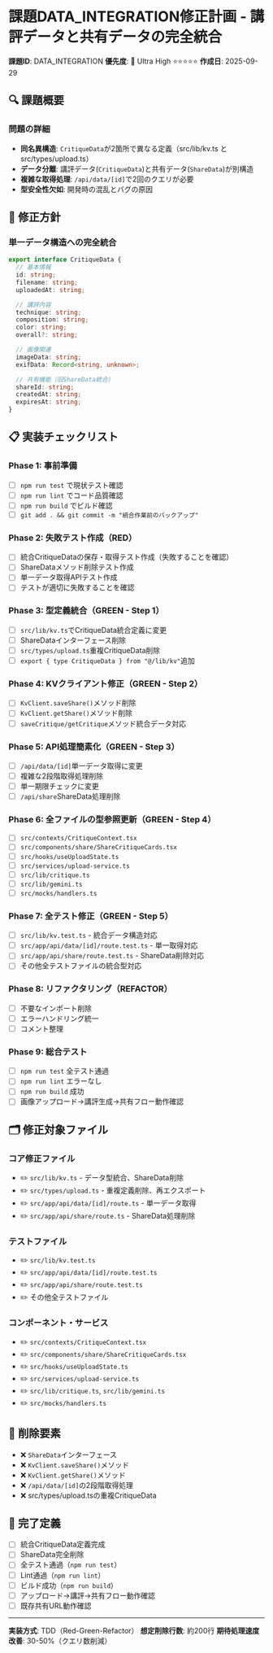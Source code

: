 # 課題DATA_INTEGRATION修正計画 - 講評データと共有データの完全統合

**課題ID**: DATA_INTEGRATION
**優先度**: 🔴 Ultra High ⭐⭐⭐⭐⭐
**作成日**: 2025-09-29

## 🔍 課題概要

### 問題の詳細

- **同名異構造**: `CritiqueData`が2箇所で異なる定義（src/lib/kv.ts と src/types/upload.ts）
- **データ分離**: 講評データ(`CritiqueData`)と共有データ(`ShareData`)が別構造
- **複雑な取得処理**: `/api/data/[id]`で2回のクエリが必要
- **型安全性欠如**: 開発時の混乱とバグの原因

## 🎯 修正方針

### 単一データ構造への完全統合

```typescript
export interface CritiqueData {
  // 基本情報
  id: string;
  filename: string;
  uploadedAt: string;

  // 講評内容
  technique: string;
  composition: string;
  color: string;
  overall?: string;

  // 画像関連
  imageData: string;
  exifData: Record<string, unknown>;

  // 共有機能（旧ShareData統合）
  shareId: string;
  createdAt: string;
  expiresAt: string;
}
```

## 📋 実装チェックリスト

### Phase 1: 事前準備
- [ ] `npm run test` で現状テスト確認
- [ ] `npm run lint` でコード品質確認
- [ ] `npm run build` でビルド確認
- [ ] `git add . && git commit -m "統合作業前のバックアップ"`

### Phase 2: 失敗テスト作成（RED）
- [ ] 統合CritiqueDataの保存・取得テスト作成（失敗することを確認）
- [ ] ShareDataメソッド削除テスト作成
- [ ] 単一データ取得APIテスト作成
- [ ] テストが適切に失敗することを確認

### Phase 3: 型定義統合（GREEN - Step 1）
- [ ] `src/lib/kv.ts`でCritiqueData統合定義に変更
- [ ] ShareDataインターフェース削除
- [ ] `src/types/upload.ts`重複CritiqueData削除
- [ ] `export { type CritiqueData } from "@/lib/kv"`追加

### Phase 4: KVクライアント修正（GREEN - Step 2）
- [ ] `KvClient.saveShare()`メソッド削除
- [ ] `KvClient.getShare()`メソッド削除
- [ ] `saveCritique/getCritique`メソッド統合データ対応

### Phase 5: API処理簡素化（GREEN - Step 3）
- [ ] `/api/data/[id]`単一データ取得に変更
- [ ] 複雑な2段階取得処理削除
- [ ] 単一期限チェックに変更
- [ ] `/api/share`ShareData処理削除

### Phase 6: 全ファイルの型参照更新（GREEN - Step 4）
- [ ] `src/contexts/CritiqueContext.tsx`
- [ ] `src/components/share/ShareCritiqueCards.tsx`
- [ ] `src/hooks/useUploadState.ts`
- [ ] `src/services/upload-service.ts`
- [ ] `src/lib/critique.ts`
- [ ] `src/lib/gemini.ts`
- [ ] `src/mocks/handlers.ts`

### Phase 7: 全テスト修正（GREEN - Step 5）
- [ ] `src/lib/kv.test.ts` - 統合データ構造対応
- [ ] `src/app/api/data/[id]/route.test.ts` - 単一取得対応
- [ ] `src/app/api/share/route.test.ts` - ShareData削除対応
- [ ] その他全テストファイルの統合型対応

### Phase 8: リファクタリング（REFACTOR）
- [ ] 不要なインポート削除
- [ ] エラーハンドリング統一
- [ ] コメント整理

### Phase 9: 総合テスト
- [ ] `npm run test` 全テスト通過
- [ ] `npm run lint` エラーなし
- [ ] `npm run build` 成功
- [ ] 画像アップロード→講評生成→共有フロー動作確認

## 🗂️ 修正対象ファイル

### コア修正ファイル
- ✏️ `src/lib/kv.ts` - データ型統合、ShareData削除
- ✏️ `src/types/upload.ts` - 重複定義削除、再エクスポート
- ✏️ `src/app/api/data/[id]/route.ts` - 単一データ取得
- ✏️ `src/app/api/share/route.ts` - ShareData処理削除

### テストファイル
- ✏️ `src/lib/kv.test.ts`
- ✏️ `src/app/api/data/[id]/route.test.ts`
- ✏️ `src/app/api/share/route.test.ts`
- ✏️ その他全テストファイル

### コンポーネント・サービス
- ✏️ `src/contexts/CritiqueContext.tsx`
- ✏️ `src/components/share/ShareCritiqueCards.tsx`
- ✏️ `src/hooks/useUploadState.ts`
- ✏️ `src/services/upload-service.ts`
- ✏️ `src/lib/critique.ts`, `src/lib/gemini.ts`
- ✏️ `src/mocks/handlers.ts`

## 🚨 削除要素

- ❌ `ShareData`インターフェース
- ❌ `KvClient.saveShare()`メソッド
- ❌ `KvClient.getShare()`メソッド
- ❌ `/api/data/[id]`の2段階取得処理
- ❌ src/types/upload.tsの重複CritiqueData

## 🎯 完了定義

- [ ] 統合CritiqueData定義完成
- [ ] ShareData完全削除
- [ ] 全テスト通過（`npm run test`）
- [ ] Lint通過（`npm run lint`）
- [ ] ビルド成功（`npm run build`）
- [ ] アップロード→講評→共有フロー動作確認
- [ ] 既存共有URL動作確認

---

**実装方式**: TDD（Red-Green-Refactor）
**想定削除行数**: 約200行
**期待処理速度改善**: 30-50%（クエリ数削減）